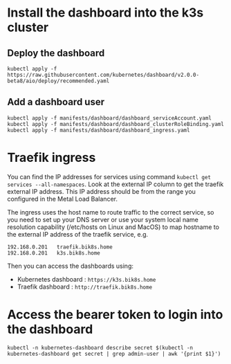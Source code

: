 # Install the dashboard into the k3s cluster

## Deploy the dashboard

```kubectl apply -f https://raw.githubusercontent.com/kubernetes/dashboard/v2.0.0-beta8/aio/deploy/recommended.yaml```

## Add a dashboard user

```
kubectl apply -f manifests/dashboard/dashboard_serviceAccount.yaml
kubectl apply -f manifests/dashboard/dashboard_clusterRoleBinding.yaml
kubectl apply -f manifests/dashboard/dashboard_ingress.yaml
```

# Traefik ingress

You can find the IP addresses for services using command ```kubectl get services --all-namespaces```.  Look at the external IP column to get the traefik external IP address.  This IP address should be from the range you configured in the Metal Load Balancer.

The ingress uses the host name to route traffic to the correct service, so you need to set up your DNS server or use your system local name resolution capability (/etc/hosts on Linux and MacOS) to map hostname to the external IP address of the traefik service, e.g.

```text
192.168.0.201   traefik.bik8s.home
192.168.0.201   k3s.bik8s.home
```

Then you can access the dashboards using:

- Kubernetes dashboard : ```https://k3s.bik8s.home```
- Traefik dashboard : ```http://traefik.bik8s.home```

# Access the bearer token to login into the dashboard

```kubectl -n kubernetes-dashboard describe secret $(kubectl -n kubernetes-dashboard get secret | grep admin-user | awk '{print $1}')```

